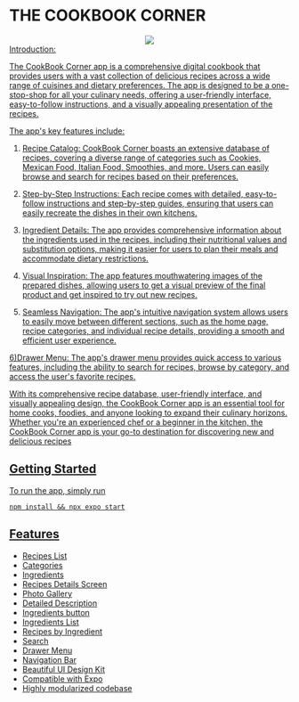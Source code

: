 # THE COOKBOOK CORNER

<center><a href="https://instamobile.io/app-templates/food-app-template/"><img src="https://www.instamobile.io/wp-content/uploads/2019/07/Screen-Shot-2019-07-22-at-8.56.44-PM.png" /></a></center><centre><a href="</centre>

## Introduction:
The CookBook Corner app is a comprehensive digital cookbook that provides users with a vast collection of delicious recipes across a wide range of cuisines and dietary preferences. The app is designed to be a one-stop-shop for all your culinary needs, offering a user-friendly interface, easy-to-follow instructions, and a visually appealing presentation of the recipes.

The app's key features include:

1) Recipe Catalog: CookBook Corner boasts an extensive database of recipes, covering a diverse range of categories such as Cookies, Mexican Food, Italian Food, Smoothies, and more. Users can easily browse and search for recipes based on their preferences.

2) Step-by-Step Instructions: Each recipe comes with detailed, easy-to-follow instructions and step-by-step guides, ensuring that users can easily recreate the dishes in their own kitchens.

3) Ingredient Details: The app provides comprehensive information about the ingredients used in the recipes, including their nutritional values and substitution options, making it easier for users to plan their meals and accommodate dietary restrictions.

4) Visual Inspiration: The app features mouthwatering images of the prepared dishes, allowing users to get a visual preview of the final product and get inspired to try out new recipes.

5) Seamless Navigation: The app's intuitive navigation system allows users to easily move between different sections, such as the home page, recipe categories, and individual recipe details, providing a smooth and efficient user experience.

6)Drawer Menu: The app's drawer menu provides quick access to various features, including the ability to search for recipes, browse by category, and access the user's favorite recipes.

With its comprehensive recipe database, user-friendly interface, and visually appealing design, the CookBook Corner app is an essential tool for home cooks, foodies, and anyone looking to expand their culinary horizons. Whether you're an experienced chef or a beginner in the kitchen, the CookBook Corner app is your go-to destination for discovering new and delicious recipes

## Getting Started

To run the app, simply run

```npm install && npx expo start```


## Features

- Recipes List
- Categories
- Ingredients
- Recipes Details Screen
- Photo Gallery
- Detailed Description
- Ingredients button
- Ingredients List
- Recipes by Ingredient
- Search
- Drawer Menu
- Navigation Bar
- Beautiful UI Design Kit
- Compatible with Expo
- Highly modularized codebase

